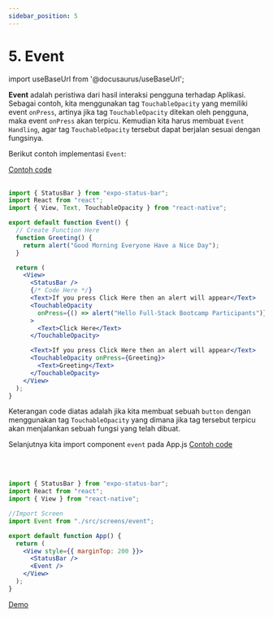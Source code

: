 ```yaml
---
sidebar_position: 5
---
```


# 5. Event

import useBaseUrl from '@docusaurus/useBaseUrl';

**Event** adalah peristiwa dari hasil interaksi pengguna terhadap Aplikasi. Sebagai contoh, kita menggunakan tag `TouchableOpacity` yang memiliki event `onPress`, artinya jika tag `TouchableOpacity` ditekan oleh pengguna, maka event `onPress` akan terpicu. Kemudian kita harus membuat `Event Handling`, agar tag `TouchableOpacity` tersebut dapat berjalan sesuai dengan fungsinya.

Berikut contoh implementasi `Event`:

<a class="btn-example-code" href="https://github.com/demo-dumbways/ebook-code-results-stage-2/tree/3-frontend-react-js-fundamental/src">
Contoh code
</a>

<br />
<br />

```jsx title=src/screens/event.js
import { StatusBar } from "expo-status-bar";
import React from "react";
import { View, Text, TouchableOpacity } from "react-native";

export default function Event() {
  // Create Function Here
  function Greeting() {
    return alert("Good Morning Everyone Have a Nice Day");
  }

  return (
    <View>
      <StatusBar />
      {/* Code Here */}
      <Text>If you press Click Here then an alert will appear</Text>
      <TouchableOpacity
        onPress={() => alert("Hello Full-Stack Bootcamp Participants")}
      >
        <Text>Click Here</Text>
      </TouchableOpacity>

      <Text>If you press Click Here then an alert will appear</Text>
      <TouchableOpacity onPress={Greeting}>
        <Text>Greeting</Text>
      </TouchableOpacity>
    </View>
  );
}
```

Keterangan code diatas adalah jika kita membuat sebuah `button` dengan menggunakan tag `TouchableOpacity` yang dimana jika tag tersebut terpicu akan menjalankan sebuah fungsi yang telah dibuat.

Selanjutnya kita import component `event` pada App.js
<a class="btn-example-code" href="https://github.com/demo-dumbways/ebook-code-results-stage-2/tree/3-frontend-react-js-fundamental/src">
Contoh code
</a>

<br />
<br />

```jsx title=App.js
import { StatusBar } from "expo-status-bar";
import React from "react";
import { View } from "react-native";

//Import Screen
import Event from "./src/screens/event";

export default function App() {
  return (
    <View style={{ marginTop: 200 }}>
      <StatusBar />
      <Event />
    </View>
  );
}
```

<div>
<a class="btn-demo" href="https://snack.expo.dev/@demo.dumbways/github.com-demo-dumbways-fundamental-react-native@3.event">
Demo
</a>
</div>
